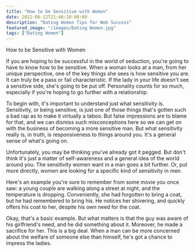 ```yaml
---
title: "How to be Sensitive with Women"
date: 2022-06-12T21:46:10-08:00
description: "Dating Women Tips for Web Success"
featured_image: "/images/Dating Women.jpg"
tags: ["Dating Women"]
---
```


How to be Sensitive with Women


If you are hoping to be successful in the world of seduction, you're going to have to know how to be sensitive. When a woman looks at a man, from her unique perspective, one of the key things she sees is how sensitive you are. It can truly be a pass or fail characteristic. If the lady in your life doesn't see a sensitive side, she's going to be put off. Personality counts for so much, especially if you're hoping to go further with a relationship.

To begin with, it's important to understand just what sensitivity is. Sensitivity, or being sensitive, is just one of those things that's gotten such a bad rap as to make it virtually a taboo. But false impressions are to blame for that, and we can dismiss such misconceptions here so we can get on with the business of becoming a more sensitive man. But what sensitivity really is, in truth, is responsiveness to things around you. It's a general sense of what's going on.

Unfortunately, you may be thinking you've already got it pegged. But don't think it's just a matter of self-awareness and a general idea of the world around you. The sensitivity women want in a man goes a bit further. Or, put more directly, women are looking for a specific kind of sensitivity in men.

Here's an example you're sure to remember from some movie you once saw: a young couple are walking along a street at night, and the temperature is dropping. Conveniently, she had forgotten to bring a coat, but he had remembered to bring his. He notices her shivering, and quickly offers his coat to her, despite his own need for the coat.

Okay, that's a basic example. But what matters is that the guy was aware of his girlfriend's need, and he did something about it. Moreover, he made a sacrifice for her. This is a big deal. When a man can be more concerned about the welfare of someone else than himself, he's got a chance to impress the ladies.


